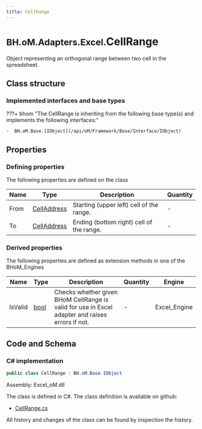 ```yaml
---
title: CellRange
---
```


# <small>BH.oM.Adapters.Excel.</small>**CellRange**

Object representing an orthogonal range between two cell in the spreadsheet.

## Class structure

### Implemented interfaces and base types

???+ bhom "The CellRange is inheriting from the following base type(s) and implements the following interfaces:"

    -  BH.oM.Base.[IObject](/api/oM/Framework/Base/Interface/IObject)


## Properties



### Defining properties

The following properties are defined on the class

| Name             | Type             | Description      | Quantity         |
|------------------|------------------|------------------|------------------|
| From | [CellAddress](/api/oM/Adapter/Adapters/Excel/Address/CellAddress) | Starting (upper left) cell of the range. | - |
| To | [CellAddress](/api/oM/Adapter/Adapters/Excel/Address/CellAddress) | Ending (bottom right) cell of the range. | - |


### Derived properties

The following properties are defined as extension methods in one of the BHoM_Engines

| Name             | Type             | Description      | Quantity         | Engine           |
|------------------|------------------|------------------|------------------|------------------|
| IsValid | [bool](https://learn.microsoft.com/en-us/dotnet/api/System.Boolean?view=netstandard-2.0) | Checks whether given BHoM CellRange is valid for use in Excel adapter and raises errors if not. | - | Excel_Engine |


## Code and Schema

### C# implementation

``` C# title="C#"
public class CellRange : BH.oM.Base.IObject
```

Assembly: Excel_oM.dll

The class is defined in C#. The class definition is available on github:

- [CellRange.cs](https://github.com/BHoM/Excel_Toolkit/blob/develop/Excel_oM/Address\CellRange.cs)

All history and changes of the class can be found by inspection the history.
